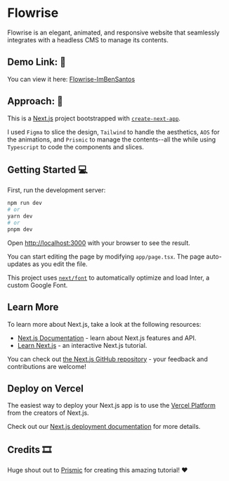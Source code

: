 # Flowrise

Flowrise is an elegant, animated, and responsive website that seamlessly integrates with a headless CMS to manage its contents.

## Demo Link: 🔗 
You can view it here: [Flowrise-ImBenSantos](https://flowrise-imbensantos.vercel.app/)


## Approach: 🚶
This is a [Next.js](https://nextjs.org/) project bootstrapped with [`create-next-app`](https://github.com/vercel/next.js/tree/canary/packages/create-next-app).

I used `Figma` to slice the design, `Tailwind` to handle the aesthetics, `AOS` for the animations, and `Prismic` to manage the contents--all the while using `Typescript` to code the components and slices.


## Getting Started 💻

First, run the development server:

```bash
npm run dev
# or
yarn dev
# or
pnpm dev
```

Open [http://localhost:3000](http://localhost:3000) with your browser to see the result.

You can start editing the page by modifying `app/page.tsx`. The page auto-updates as you edit the file.

This project uses [`next/font`](https://nextjs.org/docs/basic-features/font-optimization) to automatically optimize and load Inter, a custom Google Font.

## Learn More

To learn more about Next.js, take a look at the following resources:

- [Next.js Documentation](https://nextjs.org/docs) - learn about Next.js features and API.
- [Learn Next.js](https://nextjs.org/learn) - an interactive Next.js tutorial.

You can check out [the Next.js GitHub repository](https://github.com/vercel/next.js/) - your feedback and contributions are welcome!

## Deploy on Vercel

The easiest way to deploy your Next.js app is to use the [Vercel Platform](https://vercel.com/new?utm_medium=default-template&filter=next.js&utm_source=create-next-app&utm_campaign=create-next-app-readme) from the creators of Next.js.

Check out our [Next.js deployment documentation](https://nextjs.org/docs/deployment) for more details.

## Credits 🎞
Huge shout out to [Prismic](https://www.youtube.com/@Prismic) for creating this amazing tutorial! ♥